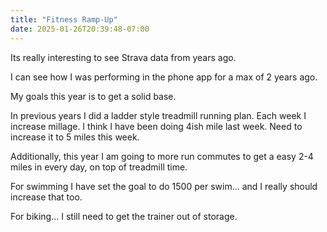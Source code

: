 ```yaml
---
title: "Fitness Ramp-Up"
date: 2025-01-26T20:39:48-07:00
---
```

Its really interesting to see Strava data from years ago. 

I can see how I was performing in the phone app for a max of 2 years ago.

My goals this year is to get a solid base. 

In previous years I did a ladder style treadmill running plan. Each week I increase millage. I think I have been doing 4ish mile last week. Need to increase it to 5 miles this week.

Additionally, this year I am going to more run commutes to get a easy 2-4 miles in every day, on top of treadmill time.

For swimming I have set the goal to do 1500 per swim... and I really should increase that too. 

For biking... I still need to get the trainer out of storage.
